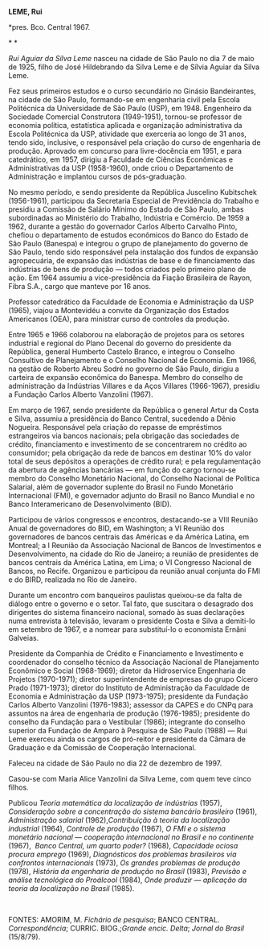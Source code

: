 **LEME, Rui**

\*pres. Bco. Central 1967.

* *

*Rui Aguiar da Silva Leme* nasceu na cidade de São Paulo no dia 7 de
maio de 1925, filho de José Hildebrando da Silva Leme e de Sílvia Aguiar
da Silva Leme.

Fez seus primeiros estudos e o curso secundário no Ginásio Bandeirantes,
na cidade de São Paulo, formando-se em engenharia civil pela Escola
Politécnica da Universidade de São Paulo (USP), em 1948. Engenheiro da
Sociedade Comercial Construtora (1949-1951), tornou-se professor de
economia política, estatística aplicada e organização administrativa da
Escola Politécnica da USP, atividade que exerceria ao longo de 31 anos,
tendo sido, inclusive, o responsável pela criação do curso de engenharia
de produção. Aprovado em concurso para livre-docência em 1951, e para
catedrático, em 1957, dirigiu a Faculdade de Ciências Econômicas e
Administrativas da USP (1958-1960), onde criou o Departamento de
Administração e implantou cursos de pós-graduação.

No mesmo período, e sendo presidente da República Juscelino Kubitschek
(1956-1961), participou da Secretaria Especial de Previdência do
Trabalho e presidiu a Comissão de Salário Mínimo do Estado de São Paulo,
ambas subordinadas ao Ministério do Trabalho, Indústria e Comércio. De
1959 a 1962, durante a gestão do governador Carlos Alberto Carvalho
Pinto, chefiou o departamento de estudos econômicos do Banco do Estado
de São Paulo (Banespa) e integrou o grupo de planejamento do governo de
São Paulo, tendo sido responsável pela instalação dos fundos de expansão
agropecuária, de expansão das indústrias de base e de financiamento das
indústrias de bens de produção — todos criados pelo primeiro plano de
ação. Em 1964 assumiu a vice-presidência da Fiação Brasileira de Rayon,
Fibra S.A., cargo que manteve por 16 anos.

Professor catedrático da Faculdade de Economia e Administração da USP
(1965), viajou a Montevidéu a convite da Organização dos Estados
Americanos (OEA), para ministrar curso de controles da produção.

Entre 1965 e 1966 colaborou na elaboração de projetos para os setores
industrial e regional do Plano Decenal do governo do presidente da
República, general Humberto Castelo Branco, e integrou o Conselho
Consultivo de Planejamento e o Conselho Nacional de Economia. Em 1966,
na gestão de Roberto Abreu Sodré no governo de São Paulo, dirigiu a
carteira de expansão econômica do Banespa. Membro do conselho de
administração da Indústrias Villares e da Aços Villares (1966-1967),
presidiu a Fundação Carlos Alberto Vanzolini (1967).

Em março de 1967, sendo presidente da República o general Artur da Costa
e Silva, assumiu a presidência do Banco Central, sucedendo a Dênio
Nogueira. Responsável pela criação do repasse de empréstimos
estrangeiros via bancos nacionais; pela obrigação das sociedades de
crédito, financiamento e investimento de se concentrarem no crédito ao
consumidor; pela obrigação da rede de bancos em destinar 10% do valor
total de seus depósitos a operações de crédito rural; e pela
regulamentação da abertura de agências bancárias — em função do cargo
tornou-se membro do Conselho Monetário Nacional, do Conselho Nacional de
Política Salarial, além de governador suplente do Brasil no Fundo
Monetário Internacional (FMI), e governador adjunto do Brasil no Banco
Mundial e no Banco Interamericano de Desenvolvimento (BID).

Participou de vários congressos e encontros, destacando-se a VIII
Reunião Anual de governadores do BID, em Washington; a VI Reunião dos
governadores de bancos centrais das Américas e da América Latina, em
Montreal; a I Reunião da Associação Nacional de Bancos de Investimentos
e Desenvolvimento, na cidade do Rio de Janeiro; a reunião de presidentes
de bancos centrais da América Latina, em Lima; o VI Congresso Nacional
de Bancos, no Recife. Organizou e participou da reunião anual conjunta
do FMI e do BIRD, realizada no Rio de Janeiro.

Durante um encontro com banqueiros paulistas queixou-se da falta de
diálogo entre o governo e o setor. Tal fato, que suscitara o desagrado
dos dirigentes do sistema financeiro nacional, somado às suas
declarações numa entrevista à televisão, levaram o presidente Costa e
Silva a demiti-lo em setembro de 1967, e a nomear para substituí-lo o
economista Ernâni Galveias.

Presidente da Companhia de Crédito e Financiamento e Investimento e
coordenador do conselho técnico da Associação Nacional de Planejamento
Econômico e Social (1968-1969); diretor da Hidroservice Engenharia de
Projetos (1970-1971); diretor superintendente de empresas do grupo
Cícero Prado (1971-1973); diretor do Instituto de Administração da
Faculdade de Economia e Administração da USP (1973-1975); presidente da
Fundação Carlos Alberto Vanzolini (1976-1983); assessor da CAPES e do
CNPq para assuntos na área de engenharia de produção (1976-1985);
presidente do conselho da Fundação para o Vestibular (1986); integrante
do conselho superior da Fundação de Amparo à Pesquisa de São Paulo
(1988) — Rui Leme exerceu ainda os cargos de pró-reitor e presidente da
Câmara de Graduação e da Comissão de Cooperação Internacional.

Faleceu na cidade de São Paulo no dia 22 de dezembro de 1997.

Casou-se com Maria Alice Vanzolini da Silva Leme, com quem teve cinco
filhos.

Publicou *Teoria matemática da localização de indústrias* (1957),
*Consideração sobre a concentração do sistema bancário brasileiro*
(1961), *Administração salarial* (1962),*Contribuição à teoria da
localização industrial* (1964), *Controle de produção* (1967), *O FMI e
o sistema monetário nacional — cooperação internacional no Brasil e no
continente* (1967),  *Banco Central, um quarto poder?* (1968),
*Capacidade ociosa procura emprego* (1969), *Diagnósticos dos problemas
brasileiros via confrontos internacionais* (1973), *Os grandes problemas
de produção* (1978), *História da engenharia de produção no Brasil*
(1983), *Previsão e análise tecnológica do Proálcool* (1984), *Onde
produzir — aplicação da teoria da localização no Brasil* (1985).

 

FONTES: AMORIM, M. *Fichário de pesquisa*; BANCO CENTRAL.
*Correspondência*; CURRIC. BIOG.;*Grande encic. Delta*; *Jornal do
Brasil* (15/8/79).

 

 
